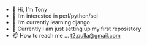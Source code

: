 - 👋 Hi, I’m Tony
- 👀 I’m interested in perl/python/sql
- 🌱 I’m currently learning django
- 💞️ Currently I am just setting up my first reposistory 
- 📫 How to reach me ... t2.pulla@gmail.com

<!---
t2pulla/t2pulla is a ✨ special ✨ repository because its `README.md` (this file) appears on your GitHub profile.
You can click the Preview link to take a look at your changes.
--->
